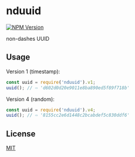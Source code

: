 # nduuid

[![NPM Version][npm-image]][npm-url]

non-dashes UUID

## Usage

Version 1 (timestamp):

```javascript
const uuid = require('nduuid').v1;
uuid(); // ⇨ 'd602d0d20e9011e8ba890ed5f89f718b'

```

Version 4 (random):

```javascript
const uuid = require('nduuid').v4;
uuid(); // ⇨ '8155cc2e6d1448c2bcabdef5c830ddf6'
```

## License

[MIT](LICENSE)

[npm-image]: https://img.shields.io/npm/v/nduuid.svg
[npm-url]: https://npmjs.org/package/nduuid